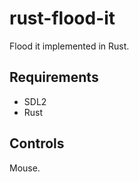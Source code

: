 # rust-flood-it

Flood it implemented in Rust.


## Requirements

- SDL2
- Rust

## Controls

Mouse.
